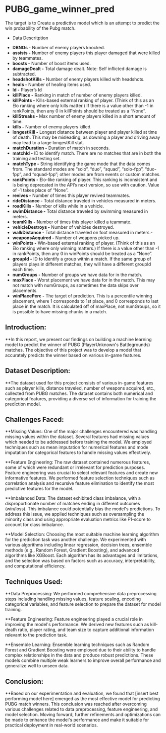 # PUBG_game_winner_pred
The target is to Create a predictive model which is an attempt to predict the win probability of the Pubg match.

* Data Descritption

- <b>DBNOs -</b> Number of enemy players knocked.
- **assists -** Number of enemy players this player damaged that were killed by teammates.
- **boosts -** Number of boost items used.
- **damageDealt -** Total damage dealt. Note: Self inflicted damage is subtracted.
- **headshotKills -** Number of enemy players killed with headshots.
- **heals -** Number of healing items used.
- **Id -** Player’s Id
- **killPlace -** Ranking in match of number of enemy players killed.
- **killPoints -** Kills-based external ranking of player. (Think of this as an Elo ranking where only kills matter.) If there is a value other than -1 in rankPoints, then any 0 in killPoints should be treated as a “None”.
- **killStreaks -** Max number of enemy players killed in a short amount of time.
- **kills -** Number of enemy players killed.
- **longestKill -** Longest distance between player and player killed at time of death. This may be misleading, as downing a player and driving away may lead to a large longestKill stat.
- **matchDuration -** Duration of match in seconds.
- **matchId -** ID to identify match. There are no matches that are in both the training and testing set.
- **matchType -** String identifying the game mode that the data comes from. The standard modes are “solo”, “duo”, “squad”, “solo-fpp”, “duo-fpp”, and “squad-fpp”; other modes are from events or custom matches.
- **rankPoints -** Elo-like ranking of player. This ranking is inconsistent and is being deprecated in the API’s next version, so use with caution. Value of -1 takes place of “None”.
- **revives -** Number of times this player revived teammates.
- **rideDistance -** Total distance traveled in vehicles measured in meters.
- **roadKills -** Number of kills while in a vehicle.
- **swimDistance -** Total distance traveled by swimming measured in meters.
- **teamKills -** Number of times this player killed a teammate.
- **vehicleDestroys -** Number of vehicles destroyed.
- **walkDistance -** Total distance traveled on foot measured in meters.- 
- **weaponsAcquired -** Number of weapons picked up.
- **winPoints -** Win-based external ranking of player. (Think of this as an Elo ranking where only winning matters.) If there is a value other than -1 in rankPoints, then any 0 in winPoints should be treated as a “None”.
- **groupId -** ID to identify a group within a match. If the same group of players plays in different matches, they will have a different groupId each time.
- **numGroups -** Number of groups we have data for in the match.
- **maxPlace -** Worst placement we have data for in the match. This may not match with numGroups, as sometimes the data skips over placements.
- **winPlacePerc -** The target of prediction. This is a percentile winning placement, where 1 corresponds to 1st place, and 0 corresponds to last place in the match. It is calculated off of maxPlace, not numGroups, so it is possible to have missing chunks in a match.


## Introduction:
**In this report, we present our findings on building a machine learning model to predict the winner of PUBG (PlayerUnknown's Battlegrounds) matches. The objective of this project was to develop a model that accurately predicts the winner based on various in-game features.

## Dataset Description:
**The dataset used for this project consists of various in-game features such as player kills, distance traveled, number of weapons acquired, etc., collected from PUBG matches. The dataset contains both numerical and categorical features, providing a diverse set of information for training the prediction model.

## Challenges Faced:

**Missing Values: One of the major challenges encountered was handling missing values within the dataset. Several features had missing values which needed to be addressed before training the model. We employed techniques such as mean imputation for numerical features and mode imputation for categorical features to handle missing values effectively.

**Feature Engineering: The raw dataset contained numerous features, some of which were redundant or irrelevant for prediction purposes. Feature engineering was crucial to select relevant features and create new informative features. We performed feature selection techniques such as correlation analysis and recursive feature elimination to identify the most predictive features for the model.

**Imbalanced Data: The dataset exhibited class imbalance, with a disproportionate number of matches ending in different outcomes (win/loss). This imbalance could potentially bias the model's predictions. To address this issue, we applied techniques such as oversampling the minority class and using appropriate evaluation metrics like F1-score to account for class imbalance.

**Model Selection: Choosing the most suitable machine learning algorithm for the prediction task was another challenge. We experimented with various algorithms including linear regression, decision trees, ensemble methods (e.g., Random Forest, Gradient Boosting), and advanced algorithms like XGBoost. Each algorithm has its advantages and limitations, and the selection was based on factors such as accuracy, interpretability, and computational efficiency.

## Techniques Used:

**Data Preprocessing: We performed comprehensive data preprocessing steps including handling missing values, feature scaling, encoding categorical variables, and feature selection to prepare the dataset for model training.

**Feature Engineering: Feature engineering played a crucial role in improving the model's performance. We derived new features such as kill-death ratio, player rating, and team size to capture additional information relevant to the prediction task.

**Ensemble Learning: Ensemble learning techniques such as Random Forest and Gradient Boosting were employed due to their ability to handle complex relationships in the data and produce robust predictions. These models combine multiple weak learners to improve overall performance and generalize well to unseen data.

## Conclusion:
**Based on our experimentation and evaluation, we found that [insert best performing model here] emerged as the most effective model for predicting PUBG match winners. This conclusion was reached after overcoming various challenges related to data preprocessing, feature engineering, and model selection. Moving forward, further refinements and optimizations can be made to enhance the model's performance and make it suitable for practical deployment in real-world scenarios.
